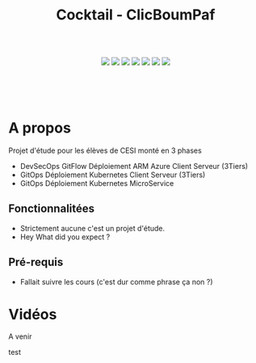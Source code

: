 <div align="center">

# Cocktail - ClicBoumPaf
</div>


<br><br>
</p>
<p align="center">
    <img src="https://img.shields.io/badge/React-v19.0.0-blue">
    <img src="https://img.shields.io/badge/React--Router-7.1.5-blue">
    <img src="https://img.shields.io/badge/ExpressJs-4.19.2-blue">
    <img src="https://img.shields.io/badge/license-MIT-green">
    <img src="https://img.shields.io/badge/build-passing-brightgreen">
    <img src="https://img.shields.io/badge/node--lts-20.17.0-brightgreen">
    <img src="https://img.shields.io/badge/npm-10.8.2-green">
    
  <br><br><br>
</p>

# A propos
Projet d'étude pour les élèves de CESI monté en 3 phases
- DevSecOps GitFlow Déploiement ARM Azure Client Serveur (3Tiers)
- GitOps Déploiement Kubernetes Client Serveur (3Tiers)
- GitOps Déploiement Kubernetes MicroService

## Fonctionnalitées
- Strictement aucune c'est un projet d'étude. 
- Hey What did you expect ?

## Pré-requis
- Fallait suivre les cours 
(c'est dur comme phrase ça non ?)

# Vidéos

A venir

test